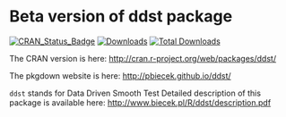Beta version of ddst package
============================

[![CRAN_Status_Badge](http://www.r-pkg.org/badges/version/ddst)](http://cran.r-project.org/web/packages/ddst)
[![Downloads](http://cranlogs.r-pkg.org/badges/ddst)](http://cran.rstudio.com/package=ddst)
[![Total Downloads](http://cranlogs.r-pkg.org/badges/grand-total/ddst?color=orange)](http://cranlogs.r-pkg.org/badges/grand-total/ddst)

The CRAN version is here: http://cran.r-project.org/web/packages/ddst/

The pkgdown website is here: http://pbiecek.github.io/ddst/

`ddst` stands for Data Driven Smooth Test
Detailed description of this package is available here: http://www.biecek.pl/R/ddst/description.pdf

